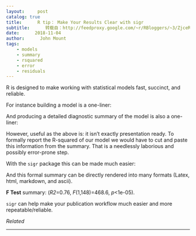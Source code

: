 ```yaml
---
layout:     post
catalog: true
title:      R tip： Make Your Results Clear with sigr
subtitle:      转载自：http://feedproxy.google.com/~r/RBloggers/~3/ZjceRwe7hWc/
date:      2018-11-04
author:      John Mount
tags:
    - models
    - summary
    - rsquared
    - error
    - residuals
---
```






R is designed to make working with statistical models fast, succinct, and reliable.

For instance building a model is a one-liner:

And producing a detailed diagnostic summary of the model is also a one-liner:

However, useful as the above is: it isn’t exactly presentation ready. To formally report the R-squared of our model we would have to cut and paste this information from the summary. That is a needlessly laborious and possibly error-prone step.

With the `sigr` package this can be made much easier:

And this formal summary can be directly rendered into many formats (Latex, html, markdown, and ascii).

**F Test** summary: (*R2*=0.76, *F*(1,148)=468.6, *p*<1e-05).

`sigr` can help make your publication workflow much easier and more repeatable/reliable.


*Related*








---

